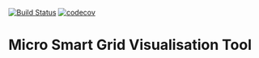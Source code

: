 [![Build Status](https://travis-ci.com/jblossey/msg.svg?token=CKXxArV3KpMci1D3TZaC&branch=master)](https://travis-ci.com/jblossey/msg)
[![codecov](https://codecov.io/gh/jblossey/msg/branch/master/graph/badge.svg?token=Xgpc4DxbYR)](https://codecov.io/gh/jblossey/msg)


# Micro Smart Grid Visualisation Tool

